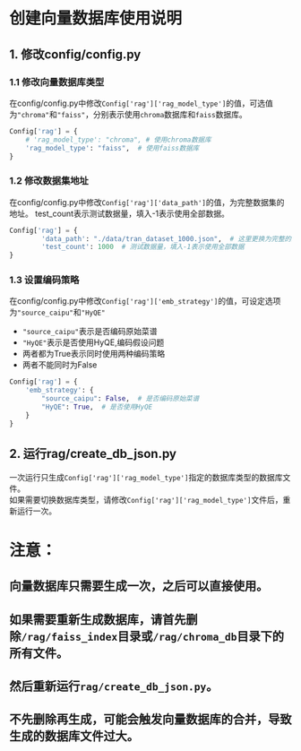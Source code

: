 # 创建向量数据库使用说明

## 1. 修改config/config.py
### 1.1 修改向量数据库类型
在config/config.py中修改`Config['rag']['rag_model_type']`的值，可选值为`"chroma"`和`"faiss"`，分别表示使用`chroma`数据库和`faiss`数据库。
```python
Config['rag'] = {
    # 'rag_model_type': "chroma", # 使用chroma数据库
    'rag_model_type': "faiss",  # 使用faiss数据库
}
```

### 1.2 修改数据集地址
在config/config.py中修改`Config['rag']['data_path']`的值，为完整数据集的地址。
test_count表示测试数据量，填入-1表示使用全部数据。
```python
Config['rag'] = {
        'data_path': "./data/tran_dataset_1000.json",  # 这里更换为完整的数据集路径
        'test_count': 1000  # 测试数据量，填入-1表示使用全部数据
}
```

### 1.3 设置编码策略
在config/config.py中修改`Config['rag']['emb_strategy']`的值，可设定选项为`"source_caipu"`和`"HyQE"`
- `"source_caipu"`表示是否编码原始菜谱
- `"HyQE"`表示是否使用HyQE,编码假设问题
- 两者都为True表示同时使用两种编码策略
- 两者不能同时为False
```python
Config['rag'] = {
    'emb_strategy': {
        "source_caipu": False,  # 是否编码原始菜谱
        "HyQE": True,  # 是否使用HyQE
    }
}
```

## 2. 运行rag/create_db_json.py
一次运行只生成`Config['rag']['rag_model_type']`指定的数据库类型的数据库文件。  
如果需要切换数据库类型，请修改`Config['rag']['rag_model_type']`文件后，重新运行一次。

# 注意：
## 向量数据库只需要生成一次，之后可以直接使用。  
## 如果需要重新生成数据库，请首先删除`/rag/faiss_index`目录或`/rag/chroma_db`目录下的所有文件。  
## 然后重新运行`rag/create_db_json.py`。  
## 不先删除再生成，可能会触发向量数据库的合并，导致生成的数据库文件过大。
